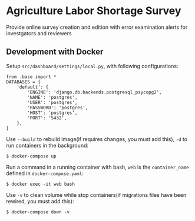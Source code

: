 # Agriculture Labor Shortage Survey
Provide online survey creation and edition with error examination alerts for investgators and reviewers

## Development with Docker

Setup `src/dashboard/settings/local.py`, with following configurations:
```
from .base import *
DATABASES = {
    'default': {
        'ENGINE': 'django.db.backends.postgresql_psycopg2',
        'NAME': 'postgres',
        'USER': 'postgres',
        'PASSWORD': 'postgres',
        'HOST': 'postgres',
        'PORT': '5432',
    },
}
```

Use `--build` to rebuild image(if requires changes, you must add this), `-d` to run containers in the background:
```
$ docker-compose up
```

Run a command in a running container with bash, `web` is the `container_name` defined in `docker-compose.yaml`:
```
$ docker exec -it web bash
```

Use `-v` to clean volume while stop containers(if migrations files have been rewired, you must add this):
```
$ docker-compose down -v
```


